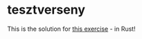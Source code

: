 # tesztverseny
This is the solution for [this exercise](https://loma.info.hu/index.php/programozas/programozas-feladatok/43-tesztverseny) - in Rust!
